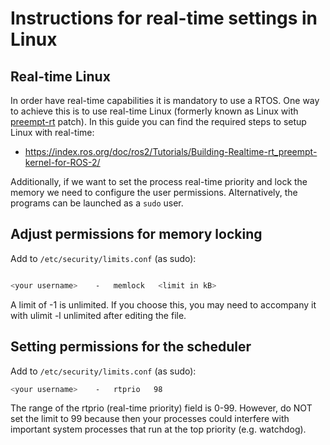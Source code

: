 # Instructions for real-time settings in Linux

## Real-time Linux

In order have real-time capabilities it is mandatory to use a RTOS. One way to achieve this is to use real-time Linux (formerly known as Linux with [preempt-rt](https://wiki.linuxfoundation.org/realtime/start) patch). In this guide you can find the required steps to setup Linux with real-time:

* https://index.ros.org/doc/ros2/Tutorials/Building-Realtime-rt_preempt-kernel-for-ROS-2/

Additionally, if we want to set the process real-time priority and lock the memory we need to configure the user permissions. Alternatively, the programs can be launched as a `sudo` user.

## Adjust permissions for memory locking

Add to `/etc/security/limits.conf` (as sudo):

```bash

<your username>    -   memlock   <limit in kB>
```

A limit of -1 is unlimited. If you choose this, you may need to accompany it with ulimit -l unlimited after editing the file.


## Setting permissions for the scheduler

Add to `/etc/security/limits.conf` (as sudo):

```bash
<your username>    -   rtprio   98
```

The range of the rtprio (real-time priority) field is 0-99. However, do NOT set the limit to 99 because then your processes could interfere with important system processes that run at the top priority (e.g. watchdog).
